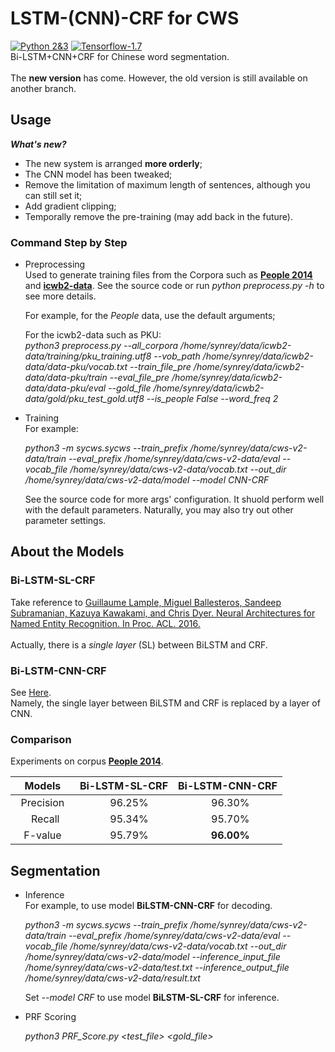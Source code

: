 # LSTM-(CNN)-CRF for CWS
[![Python 2&3](https://img.shields.io/badge/python-2&3-brightgreen.svg)](https://www.python.org/) 
[![Tensorflow-1.7](https://img.shields.io/badge/tensorflow-1.7-orange.svg)](https://www.tensorflow.org/)<br>
Bi-LSTM+CNN+CRF for Chinese word segmentation. <br><br>
The **new version** has come. However, the old version is still available on another branch.

## Usage
***What's new?***
* The new system is arranged **more orderly**;
* The CNN model has been tweaked;
* Remove the limitation of maximum length of sentences, although you can still set it;
* Add gradient clipping;
* Temporally remove the pre-training (may add back in the future).
### Command Step by Step
* Preprocessing <br>
    Used to generate training files from the Corpora such as [**People 2014**](http://www.all-terms.com/bbs/thread-7977-1-1.html) and [**icwb2-data**](http://sighan.cs.uchicago.edu/bakeoff2005/). See the source code or run *python preprocess.py -h* to see more details.<br>

    For example, for the *People* data, use the default arguments;<br>

    For the icwb2-data such as PKU:<br>
    *python3 preprocess.py --all_corpora /home/synrey/data/icwb2-data/training/pku_training.utf8 --vob_path /home/synrey/data/icwb2-data/data-pku/vocab.txt --train_file_pre /home/synrey/data/icwb2-data/data-pku/train --eval_file_pre /home/synrey/data/icwb2-data/data-pku/eval --gold_file /home/synrey/data/icwb2-data/gold/pku_test_gold.utf8 --is_people False --word_freq 2*

* Training <br>
    For example:<br>
    
    *python3 -m sycws.sycws --train_prefix /home/synrey/data/cws-v2-data/train --eval_prefix /home/synrey/data/cws-v2-data/eval --vocab_file /home/synrey/data/cws-v2-data/vocab.txt --out_dir /home/synrey/data/cws-v2-data/model --model CNN-CRF*
    
    See the source code for more args' configuration. It shuold perform well with the default parameters. Naturally, you may also try out other parameter settings.
    
## About the Models
### Bi-LSTM-SL-CRF 
Take reference to [Guillaume Lample, Miguel Ballesteros, Sandeep Subramanian, Kazuya Kawakami, and Chris Dyer. Neural Architectures for Named Entity Recognition. In Proc. ACL. 2016.](http://www.aclweb.org/anthology/N16-1030)<br><br>
Actually, there is a *single layer* (SL) between BiLSTM and CRF.

### Bi-LSTM-CNN-CRF
See [Here](http://htmlpreview.github.io/?https://github.com/MeteorYee/LSTM-CNN-CWS/blob/master/Extra/Bi-LSTM_CNN.html).<br>
Namely, the single layer between BiLSTM and CRF is replaced by a layer of CNN.
    
### Comparison
Experiments on corpus [**People 2014**](http://www.all-terms.com/bbs/thread-7977-1-1.html).

|     Models    |  Bi-LSTM-SL-CRF  |  Bi-LSTM-CNN-CRF  |
| :-----------: | :--------------: | :---------------: |
|   Precision   |     96.25%       |      96.30%       |
|     Recall    |     95.34%       |      95.70%       |
|     F-value   |     95.79%       |    **96.00%**     |

## Segmentation
* Inference <br>
For example, to use model **BiLSTM-CNN-CRF** for decoding.<br>

    *python3 -m sycws.sycws --train_prefix /home/synrey/data/cws-v2-data/train --eval_prefix /home/synrey/data/cws-v2-data/eval --vocab_file /home/synrey/data/cws-v2-data/vocab.txt --out_dir /home/synrey/data/cws-v2-data/model --inference_input_file /home/synrey/data/cws-v2-data/test.txt --inference_output_file /home/synrey/data/cws-v2-data/result.txt*
    
    Set *--model CRF* to use model **BiLSTM-SL-CRF** for inference.
    
* PRF Scoring <br>
    
    *python3 PRF_Score.py <test_file> <gold_file>*
